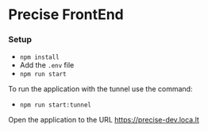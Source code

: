 # Precise FrontEnd

### Setup

- `npm install`
- Add the `.env` file
- `npm run start`

To run the application with the tunnel use the command:
- `npm run start:tunnel`

Open the application to the URL https://precise-dev.loca.lt 
